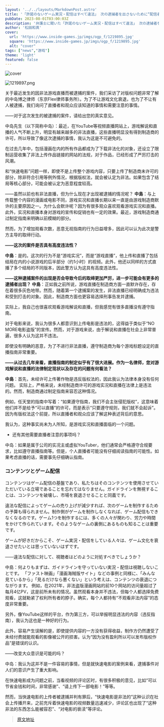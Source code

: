 ```yaml
---
layout: '../../layouts/MarkdownPost.astro'
title: '「許諾のないゲーム実況・配信はすべて違法」 次の逮捕者を出さないために“配信者や視聴者はどうすべきか”【弁護士に聞いた】'
pubDate: 2023-08-01T03:00:03Z
description: '弁護士に聞いた「許諾のないゲーム実況・配信はすべて違法」 次の逮捕者を出さないために“配信者や視聴者はどうすべきか”の記事です。'
author: '松田和真'
cover:
  url: 'https://www.inside-games.jp/imgs/ogp_f/1219895.jpg'
  square: 'https://www.inside-games.jp/imgs/ogp_f/1219895.jpg'
  alt: "cover"
tags: ["news","游戏"]
theme: 'light'
featured: false
---
```


![cover](https://www.inside-games.jp/imgs/ogp_f/1219895.jpg)

![1219897.png](https://www.inside-games.jp/imgs/zoom/1219897.png)

关于最近发生的因非法游戏直播而被逮捕的案件，我们采访了对版权问题非常了解的中岛博之律师（东京Flex律师事务所）。为了不让游戏文化衰退，也为了不让有人被逮捕，我们询问了直播者和观众应该知道的事情和需要注意的事情。

――对于这次发生的被逮捕的案件，请给出您的真实意见。

中岛先生（以下简称中岛）：最近，在YouTube等视频直播网站上，游戏解说和直播的人气不断上升，明显有越来越多的非法直播，这些直播明显没有得到制造商的许可，所以导致了像这次逮捕的事情，我认为这是不可避免的。

在过去几年中，包括漫画在内的所有作品都成为了下载非法化的对象，还设立了限制运营收集了非法上传作品链接的网站的法规，对于作品，已经形成了严厉打击的风潮。

和“快速电影”问题一样，即使不是上传整个游戏内容，只要上传了制造商未许可的部分，除非符合引用等例外情况，根据版权法，就会被认定为非法。如果包含了结局等核心部分，可能会被认定为恶意程度较高。

――虽然以前也有非法直播，但为什么现在才出现被逮捕的情况呢？
**中島**：与上传载整个内容的漫画或电影不同，游戏实况和直播长期以来一直是由游戏制造商默许的主要原因之一。为什么会默许呢？因为有很多观众喜欢观看游戏实况和直播。此外，实况和直播本身对游戏的宣传和促销也有一定的效果。最近，游戏制造商通过制定指南来明确以前模糊的部分。

然而，为了增加观看次数，恶意无视指南的行为日益增多，因此可以认为此次是警方主导的取缔行动。

**——这次的案件是否具有高度违法性？**

**中島**：是的。这次的行为不是“游戏实况”，而是“游戏直播”，他上传和直播了包括结局在内的小说游戏的后半部分（约1小时）的视频。此外，他还以同样的方式直播了多个结局的不同版本，因此警方认为这具有高度违法性。

**——这种逮捕案件的出现是否会导致今后的取缔更加严厉，进一步可能会有更多的逮捕者出现？**
**中島**：正如我之前所说，游戏直播在制造商方面一直默许存在，存在着很多灰色地带。然而，随着第一个逮捕案的发生，非法直播已经明确成为违法和受到打击的对象。因此，制造商方面也更容易选择刑事告发并逮捕。

实际上，我自己也很喜欢观看游戏解说和直播，但我感觉有很多直播没有遵守指南。

对于电影来说，我认为很多人都意识到上传电影是违法的，这得益于类似于“NO MORE电影盗版”的宣传。然而，对于游戏来说，由于解说和直播在社会上非常普遍，很多人认为这并不违法。

即使没有明确的恶意，为了不进行非法直播，遵守制造商为每个游戏标题设定的直播指南非常重要。

**——从过去几年来看，直播指南的制定似乎有了很大进展。作为一名律师，您对游戏解说和直播的法律制定现状以及存在的问题有何看法？**

**中島**：首先，未经许可上传著作物是违反版权法的，因此我认为法律本身没有任何问题。
实际上，严格来说，未经制造商许可的游戏实况和直播在法律上是违法的。然而，制造商通过制定指南来容忍这种情况。

例如，任天堂的指南中写着：“如果遵守指南，我们不会主张侵犯版权”，这意味着他们并不是给予“可以直播”的许可，而是表示“只要遵守规则，我们就不会起诉”。因为有版权法这个前提，所以直播者和观众应该了解这种表述背后的意思。

我认为，这种事实尚未为人所知，是游戏实况和直播面临的一个问题。

- 还有其他需要直播者注意的事项吗？

中岛：如果是属于公司的实况主或虚拟YouTuber，他们通常会严格遵守合规要求，比如遵守直播指南等。但是，个人直播者可能没有仔细阅读指南的可能性。如果考虑直播的话，需要事先仔细确认指南。
### コンテンツとゲーム配信

コンテンツはゲーム配信の基盤であり、私たちはそのコンテンツを使用させていただいている立場であることを忘れてはなりません。ガイドラインを無視することは、コンテンツを破壊し、市場を衰退させることと同義です。

違法な配信によってゲームの売り上げが減少すれば、次のゲームを制作するための予算も得られません。制作側がゲームを制作しなくなれば、ゲーム配信もできなくなるのです。ゲーム1つを制作するには、多くの人々が関わり、労力や時間をかけて作られています。そのようなゲームの裏側にあるものも知ることは重要です。

ゲームが好きだからこそ、ゲーム実況・配信をしている人々は、ゲーム文化を衰退させたいとは思っていないはずです。

――違法な配信に対して、視聴者はどのように対処すべきでしょうか？

中島：何よりもまずは、ガイドラインを守っていない実況・配信は視聴しないことです。 「ファスト映画」「漫画海賊版サイト」などの事例と同様に、「みんな見ているから」「見るだけなら悪くない」という考えは、コンテンツの衰退につながります。
例如，在2021年，非法盗版漫画网站的前10个网站的访问量超过了每月4亿PV，这是前所未有的情况。虽然观看本身并不违法，但每个人都选择免费观看，这就勒紧了权利所有者的脖子。确实，每个人都持有“不观看非法内容”的态度非常重要。

另外，像YouTube这样的平台，作为第三方，可以举报明显违法的内容（违反指南），我认为这也是一种好的行为。

此外，容易产生误解的是，即使提供内容的一方没有获得收益，制作方仍然遭受了未经付费就能观看的影像被公开的损害。认为“因为没有盈利所以可以发布版权作品”是错误的认识。

——改变大众意识是可能的吗？

中岛：我认为这并不是一件容易的事情，但是就快速电影的案例来看，逮捕事件对人们的意识产生了重大影响。

在快速电影成为问题之前，当看视频的评论区时，有很多积极的意见，比如“可以节省金钱和时间，非常感谢”、“请上传下一部电影！”等等。

然而，当快速电影的上传者被逮捕并判有罪后，“快速电影是非法的”这种认识在社会上传播开来，之前充斥着快速电影的视频数量迅速减少，评论区也出现了“这种非法的东西怎么能被容忍”、“对电影的亵渎”等评论。

>[原文地址](https://www.inside-games.jp/article/2023/08/01/147553.html)  